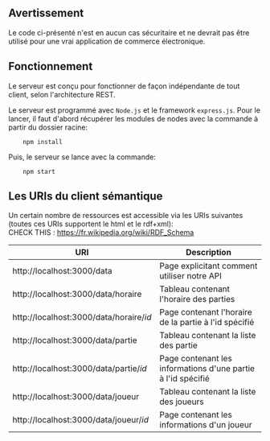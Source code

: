 ## Avertissement
Le code ci-présenté n'est en aucun cas sécuritaire et ne devrait pas être utilisé pour une vrai application de commerce électronique.

## Fonctionnement
Le serveur est conçu pour fonctionner de façon indépendante de tout client, selon l'architecture REST.

Le serveur est programmé avec `Node.js` et le framework `express.js`. Pour le lancer, il faut d'abord récupérer les modules de nodes avec la commande à partir du dossier racine:
```
    npm install
```
Puis, le serveur se lance avec la commande:
```
    npm start
```
## Les URIs du client sémantique
Un certain nombre de ressources est accessible via les URIs suivantes (toutes ces URIs supportent le html et le rdf+xml):<br/>
CHECK THIS : https://fr.wikipedia.org/wiki/RDF_Schema

| URI                                     | Description                                                  |
|-----------------------------------------|--------------------------------------------------------------|
| http://localhost:3000/data              | Page explicitant comment utiliser notre API                  |
| http://localhost:3000/data/horaire      | Tableau contenant l'horaire des parties                      |
| http://localhost:3000/data/horaire/*id* | Page contenant l'horaire de la partie à l'id spécifié        |
| http://localhost:3000/data/partie       | Tableau contenant la liste des partie                        |
| http://localhost:3000/data/partie/*id*  | Page contenant les informations d'une partie à l'id spécifié | => Avec lien vers les joueurs****
| http://localhost:3000/data/joueur       | Tableau contenant la liste des joueurs                       |
| http://localhost:3000/data/joueur/*id*  | Page contenant les informations d'un joueur                  | => Est-ce qu'on y met aussi les liens vers les parties qu'il a jouées ?